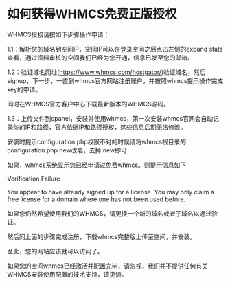 # 如何获得WHMCS免费正版授权

WHMCS授权请按如下步骤操作申请：

1.1：解析您的域名到空间IP，空间IP可以在登录空间之后点击左侧的expand stats查看，通过资料审核的空间我们已经为您开通，信息已发至您的邮箱。

1.2：验证域名网址(https://www.whmcs.com/hostgator/)验证域名，然后signup，下一步，一直到whmcs官方网站注册账户，并按照whmcs提示操作完成key的申请。

同时在WHMCS官方客户中心下载最新版本的WHMCS源码。

1.3：上传文件到cpanel，安装并使用whmcs，第一次安装whmcs官网会自动记录你的IP和路径，官方依据IP和路径授权，这些信息后期无法修改。

安装时提示configuration.php权限不对的时候请将whmcs根目录的configuration.php.new改名，去掉.new即可

如果，whmcs系统显示您已经申请过免费whmcs。则提示信息如下

Verification Failure

You appear to have already signed up for a license. You may only claim a free license for a domain where one has not been used before.

如果您仍然希望使用我们的WHMCS，请更换一个新的域名或者子域名以通过验证。

然后同上面的步骤完成注册，下载whmcs完整版上传至空间，并安装。

至此，您的网站应该就可以访问了。

如果您的空间whmcs已经激活并配置完毕，请忽视，我们并不提供任何有关WHMCS安装使用配置的技术支持，请见谅。
